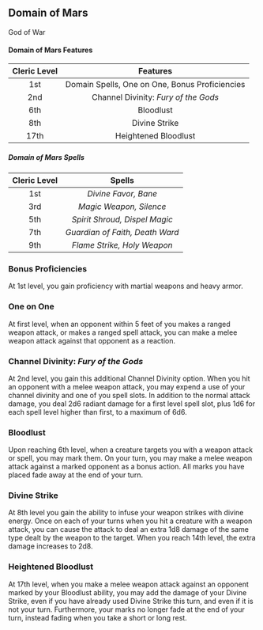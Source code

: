 ## Domain of Mars
God of War

#### Domain of Mars Features
| Cleric Level |                    Features                    |
| :----------: | :--------------------------------------------: |
|     1st      | Domain Spells, One on One, Bonus Proficiencies |
|     2nd      |      Channel Divinity: *Fury of the Gods*      |
|     6th      |                   Bloodlust                    |
|     8th      |                 Divine Strike                  |
|     17th     |              Heightened Bloodlust              |

##### Domain of Mars Spells
| Cleric Level |             Spells              |
| :----------: | :-----------------------------: |
|     1st      |      *Divine Favor, Bane*       |
|     3rd      |     *Magic Weapon, Silence*     |
|     5th      |  *Spirit Shroud, Dispel Magic*  |
|     7th      | *Guardian of Faith, Death Ward* |
|     9th      |   *Flame Strike, Holy Weapon*   |

### Bonus Proficiencies
At 1st level, you gain proficiency with martial weapons and heavy armor.

### One on One
At first level, when an opponent within 5 feet of you makes a ranged weapon attack, or makes a ranged spell attack, you can make a melee weapon attack against that opponent as a reaction.

### Channel Divinity: *Fury of the Gods*
At 2nd level, you gain this additional Channel Divinity option. When you hit an opponent with a melee weapon attack, you may expend a use of your channel divinity and one of you spell slots. In addition to the normal attack damage, you deal 2d6 radiant damage for a first level spell slot, plus 1d6 for each spell level higher than first, to a maximum of 6d6.

### Bloodlust
Upon reaching 6th level, when a creature targets you with a weapon attack or spell, you may mark them. On your turn, you may make a melee weapon attack against a marked opponent as a bonus action. All marks you have placed fade away at the end of your turn.

### Divine Strike
At 8th level you gain the ability to infuse your weapon strikes with divine energy. Once on each of your turns when you hit a creature with a weapon attack, you can cause the attack to deal an extra 1d8 damage of the same type dealt by the weapon to the target. When you reach 14th level, the extra damage increases to 2d8.

### Heightened Bloodlust
At 17th level, when you make a melee weapon attack against an opponent marked by your Bloodlust ability, you may add the damage of your Divine Strike, even if you have already used Divine Strike this turn, and even if it is not your turn. Furthermore, your marks no longer fade at the end of your turn, instead fading when you take a short or long rest.